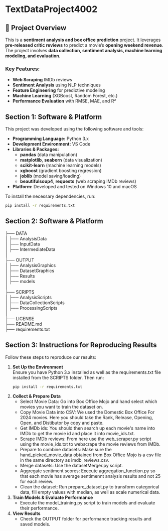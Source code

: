 <!-- README for TextDataProject4002 -->

# TextDataProject4002

<!-- Project Overview -->
## 📌 Project Overview

This is a **sentiment analysis and box office prediction** project. It leverages **pre-released critic reviews** to predict a movie’s **opening weekend revenue**. The project involves **data collection, sentiment analysis, machine learning modeling, and evaluation**.  

### Key Features:
- **Web Scraping** IMDb reviews
- **Sentiment Analysis** using NLP techniques
- **Feature Engineering** for predictive modeling
- **Machine Learning** (XGBoost, Random Forest, etc.)
- **Performance Evaluation** with RMSE, MAE, and R²

<!-- Section 1: Software & Platform -->
## Section 1: Software & Platform

This project was developed using the following software and tools:

- **Programming Language:** Python 3.x  
- **Development Environment:** VS Code  
- **Libraries & Packages:**
  - **pandas** (data manipulation)
  - **matplotlib**, **seaborn** (data visualization)
  - **scikit-learn** (machine learning models)
  - **xgboost** (gradient boosting regression)
  - **joblib** (model saving/loading)
  - **beautifulsoup4**, **requests** (web scraping IMDb reviews)
- **Platform:** Developed and tested on Windows 10 and macOS

To install the necessary dependencies, run:

```bash
pip install -r requirements.txt
```
<!-- Section 2: Project Folder Structure -->
## Section 2: Software & Platform

├── DATA  
│   ├── AnalysisData  
│   ├── InputData  
│   ├── IntermediateData  
│  
├── OUTPUT  
│   ├── AnalysisGraphics  
│   ├── DatasetGraphics  
│   ├── Results  
│   ├── models  
│  
├── SCRIPTS  
│   ├── AnalysisScripts  
│   ├── DataCollectionScripts  
│   ├── ProcessingScripts  
│  
├── LICENSE  
├── README.md  
├── requirements.txt  

<!-- Section 3: Instructions for Reproducing Results -->
## Section 3: Instructions for Reproducing Results
Follow these steps to reproduce our results:

1. **Set Up the Environment**  
   Ensure you have Python 3.x installed as well as the requirements.txt file installed from the SCRIPTS folder. Then run:
   ```bash
   pip install -r requirements.txt
   ```
2. **Collect & Prepare Data**
   - Select Movie Data: Go into Box Office Mojo and hand select which movies you want to train the dataset on.
   - Copy Movie Data into CSV: We used the Domestic Box Office For 2024 movies. Here you should take the Rank, Release, Opening, Open, and Distibutor by copy and paste.
   - Get IMDb ids: You should then search up each movie's name into IMDb to get the movie id and place it into movie_ids.txt.
   - Scrape IMDb reviews: From here use the web_scraper.py script using the movie_ids.txt to webscrape the movie reviews from IMDb.
   - Prepare to combine datasets: Make sure the hand_picked_movie_data obtained from Box Office Mojo is a csv file in the same directory as imdb_reviews.csv.
   - Merge datasets: Use the datasetMerger.py script.
   - Aggregate sentiment scores: Execute aggregation_function.py so that each movie has average sentimennt analysis results and not 25 for each review.
   - Clean the dataset: Run prepare_dataset.py to transform categorical data, fill empty values with median, as well as scale numerical data.
4. **Train Models & Evaluate Performance**
   - Execute the model_training.py script to train models and evaluate their performance.
5. **View Results**
   - Check the OUTPUT folder for performance tracking results and saved models.




